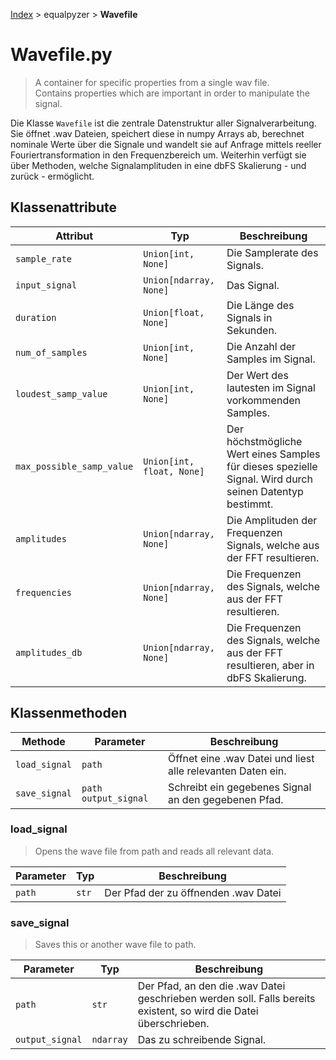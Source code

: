 [Index](../../index.md) > equalpyzer > **Wavefile**

# Wavefile.py

> A container for specific properties from a single wav file.  
> Contains properties which are important in order to manipulate the signal.

Die Klasse `Wavefile` ist die zentrale Datenstruktur aller Signalverarbeitung.  
Sie öffnet .wav Dateien, speichert diese in numpy Arrays ab, berechnet nominale Werte über die Signale und wandelt sie
auf Anfrage mittels reeller Fouriertransformation in den Frequenzbereich um. Weiterhin verfügt sie über Methoden, welche
Signalamplituden in eine dbFS Skalierung - und zurück - ermöglicht.

## Klassenattribute

| Attribut | Typ | Beschreibung |
| ------ | ------ | ------ |
| `sample_rate` | `Union[int, None]` | Die Samplerate des Signals. |
| `input_signal` | `Union[ndarray, None]` | Das Signal. | 
| `duration` | `Union[float, None]` | Die Länge des Signals in Sekunden. | 
| `num_of_samples` | `Union[int, None]` | Die Anzahl der Samples im Signal. | 
| `loudest_samp_value` | `Union[int, None]` | Der Wert des lautesten im Signal vorkommenden Samples. | 
| `max_possible_samp_value` | `Union[int, float, None]` | Der höchstmögliche Wert eines Samples für dieses spezielle Signal. Wird durch seinen Datentyp bestimmt. | 
| `amplitudes` | `Union[ndarray, None]` | Die Amplituden der Frequenzen Signals, welche aus der FFT resultieren. | 
| `frequencies` | `Union[ndarray, None]` | Die Frequenzen des Signals, welche aus der FFT resultieren. | 
| `amplitudes_db` | `Union[ndarray, None]` | Die Frequenzen des Signals, welche aus der FFT resultieren, aber in dbFS Skalierung. | 

## Klassenmethoden

| Methode | Parameter | Beschreibung |
| ------ | ------ | ------ |
| `load_signal` | `path` | Öffnet eine .wav Datei und liest alle relevanten Daten ein. |
| `save_signal` | `path` `output_signal` | Schreibt ein gegebenes Signal an den gegebenen Pfad. |

### load_signal

> Opens the wave file from path and reads all relevant data.

| Parameter | Typ | Beschreibung |
| ------ | ------ | ------ |
| `path` | `str` | Der Pfad der zu öffnenden .wav Datei |

### save_signal

> Saves this or another wave file to path.

| Parameter | Typ | Beschreibung |
| ------ | ------ | ------ |
| `path` | `str` | Der Pfad, an den die .wav Datei geschrieben werden soll. Falls bereits existent, so wird die Datei überschrieben. |
| `output_signal` | `ndarray` | Das zu schreibende Signal. |

